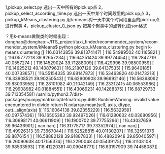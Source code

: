 1,pickup_select.py
	选出一天中所有的pick up点
2，pickup_select_according_time.py
	选出一天中某个时间段里的pick up点
3，pickup_kMeans_clustering.py
	用k-means对一天中某个时间段里面的pick up点进行聚类
4，pickup_cluster_0_json.py
	把某个聚类中的点转化成json格式

？用k-means做聚类的时候出现：
donghao@donghao:~/ITS_project/taxi_finder/recommender_system/recommender_system/kMeans$ python pickup_kMeans_clustering.py 
begin k-means clustering
[[ 116.03143856   39.81374147]
 [ 116.54989502   40.1165821 ]
 [ 116.05772218   39.92657234]
 [ 116.64251424   39.99774454]
 [ 116.2847719    40.0557274 ]
 [ 116.14529024   39.71288009]
 [ 116.429996     39.98500959]
 [ 116.14625212   40.14087963]
 [ 116.21807126   39.64137535]
 [ 115.96401851   40.00733657]
 [ 116.55154335   39.68147873]
 [ 116.53463826   40.01473218]
 [ 116.33908521   39.90250543]
 [ 116.62900908   39.96692146]
 [ 116.56368092   39.83033958]
 [ 116.28101082   40.21042149]
 [ 116.23312415   40.06553986]
 [ 116.29908982   40.01884551]
 [ 116.43069231   40.14288375]
 [ 116.68729733   39.71335458]]
/usr/lib/python2.7/dist-packages/numpy/matrixlib/defmatrix.py:469: RuntimeWarning: invalid value encountered in divide
  return N.ndarray.mean(self, axis, dtype, out)._align(axis)
[[ 116.16064138   39.82355229]
 [ 116.56329591   40.09757436]
 [ 116.16505383   39.92497026]
 [ 116.61280632   40.03680956]
 [ 116.30698171   40.06611909]
 [ 116.1900702    39.77755296]
 [ 116.43037659   39.96436901]
 [          nan           nan]
 [ 116.31775717   39.73352974]
 [          nan           nan]
 [ 116.49926313   39.73667044]
 [ 116.52528815   40.01130207]
 [ 116.32591376   39.8876154 ]
 [ 116.58882128   39.91887833]
 [ 116.48820948   39.85040597]
 [ 116.26090638   40.17156374]
 [ 116.2290048    40.05439175]
 [ 116.31103108   39.98533593]
 [ 116.41220381   40.09048771]
 [ 116.63197909   39.74458087]]

